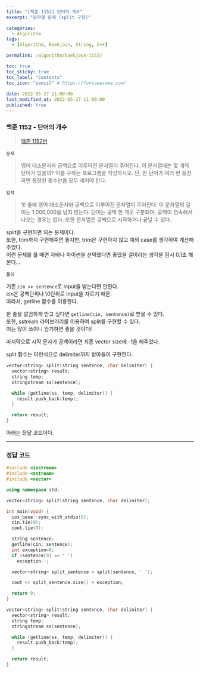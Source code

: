 ```yaml
---
title: "[백준 1152] 단어의 개수"
excerpt: "문자열 문제 (split 구현)"

categories:
  - Algorithm
tags:
  - [Algorithm, Baekjoon, String, C++]

permalink: /algorithm/baekjoon-1152/

toc: true
toc_sticky: true
toc_label: "Contents"
toc_icon: "pencil" # https://fontawesome.com/
 
date: 2022-05-27 11:00:00
last_modified_at: 2022-05-27 11:00:00
published: true
---
```


### 백준 1152 - 단어의 개수

> [백준 1152번](https://www.acmicpc.net/problem/1152)  

`문제`  

> 영어 대소문자와 공백으로 이루어진 문자열이 주어진다. 이 문자열에는 몇 개의 단어가 있을까? 이를 구하는 프로그램을 작성하시오. 단, 한 단어가 여러 번 등장하면 등장한 횟수만큼 모두 세어야 한다.

`입력`  

> 첫 줄에 영어 대소문자와 공백으로 이루어진 문자열이 주어진다. 이 문자열의 길이는 1,000,000을 넘지 않는다. 단어는 공백 한 개로 구분되며, 공백이 연속해서 나오는 경우는 없다. 또한 문자열은 공백으로 시작하거나 끝날 수 있다.  

split을 구현하면 되는 문제이다.  
또한, trim까지 구현해주면 좋지만, trim은 구현하지 않고 예외 case를 생각하여 계산해주었다.  
이런 문제를 풀 때면 자바나 파이썬을 선택했다면 좋았을 걸이라는 생각을 잠시 0.1초 해본다...  

`풀이`  

기존 `cin >> sentence`로 input을 받는다면 안된다.  
cin은 공백단위나 \0단위로 input을 자르기 때문.  
따라서, getline 함수를 이용한다.  

한 줄을 깔끔하게 받고 싶다면 `getline(cin, sentence)`로 받을 수 있다.  
또한, sstream 라이브러리를 이용하여 split를 구현할 수 있다.  
이는 많이 쓰이니 암기하면 좋을 것이다!    

마지막으로 시작 문자가 공백이라면 최종 vector size에 -1을 해주었다.  

split 함수는 이런식으로 delimiter까지 받아들여 구현한다.  
```cpp
vector<string> split(string sentence, char delimiter) {
  vector<string> result;
  string temp;
  stringstream ss(sentence);

  while (getline(ss, temp, delimiter)) {
    result.push_back(temp);
  }

  return result;
}
```

아래는 정답 코드이다.  

---

### 정답 코드

```cpp
#include <iostream>
#include <sstream>
#include <vector>

using namespace std;

vector<string> split(string sentence, char delimiter);

int main(void) {
  ios_base::sync_with_stdio(0);
  cin.tie(0);
  cout.tie(0);

  string sentence;
  getline(cin, sentence);
  int exception=0;
  if (sentence[0] == ' ')
    exception--;

  vector<string> split_sentence = split(sentence, ' ');

  cout << split_sentence.size() + exception;

  return 0;
}

vector<string> split(string sentence, char delimiter) {
  vector<string> result;
  string temp;
  stringstream ss(sentence);

  while (getline(ss, temp, delimiter)) {
    result.push_back(temp);
  }

  return result;
}
```